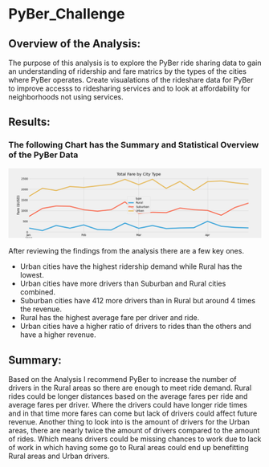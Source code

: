 # PyBer_Challenge

## Overview of the Analysis:

The purpose of this analysis is to explore the PyBer ride sharing data to gain an understanding of ridership and fare matrics by the types of the cities where PyBer operates. Create visualations of the rideshare data for PyBer to improve accesss to ridesharing services and to look at affordability for neighborhoods not using services.

## Results:

### The following Chart has the Summary and Statistical Overview of the PyBer Data
![PyBer_Summary](https://github.com/CodyMorin25/PyBer_Challenge/blob/main/analysis/Pyber_fare_summary.png)

After reviewing the findings from the analysis there are a few key ones.

  - Urban cities have the highest ridership demand while Rural has the lowest.
  - Urban cities have more drivers than Suburban and Rural cities combined.
  - Suburban cities have 412 more drivers than in Rural but around 4 times the revenue.
  - Rural has the highest average fare per driver and ride.
  - Urban cities have a higher ratio of drivers to rides than the others and have a higher revenue.

## Summary:

Based on the Analysis I recommend PyBer to increase the number of drivers in the Rural areas so there are enough to meet ride demand. Rural rides could be longer distances based on the average fares per ride and average fares per driver. Where the drivers could have longer ride times and in that time more fares can come but lack of drivers could affect future revenue. Another thing to look into is the amount of drivers for the Urban areas, there are nearly twice the amount of drivers compared to the amount of rides. Which means drivers could be missing chances to work due to lack of work in which having some go to Rural areas could end up benefitting Rural areas and Urban drivers.

